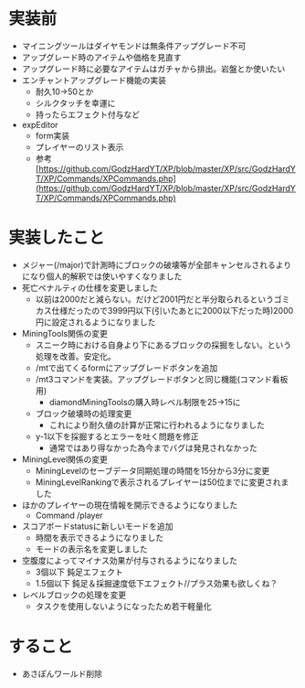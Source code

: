 # 実装前
- マイニングツールはダイヤモンドは無条件アップグレード不可
- アップグレード時のアイテムや価格を見直す
- アップグレード時に必要なアイテムはガチャから排出。岩盤とか使いたい
- エンチャントアップグレード機能の実装
  - 耐久10->50とか
  - シルクタッチを幸運に
  - 持ったらエフェクト付与など
- expEditor
  - form実装
  - プレイヤーのリスト表示
  - 参考[https://github.com/GodzHardYT/XP/blob/master/XP/src/GodzHardYT/XP/Commands/XPCommands.php](https://github.com/GodzHardYT/XP/blob/master/XP/src/GodzHardYT/XP/Commands/XPCommands.php)
# 実装したこと
- メジャー(/major)で計測時にブロックの破壊等が全部キャンセルされるよりになり個人的解釈では使いやすくなりました
- 死亡ペナルティの仕様を変更しました
  - 以前は2000だと減らない。だけど2001円だと半分取られるというゴミカス仕様だったので3999円以下(引いたあとに2000以下だった時)2000円に設定されるようになりました 
- MiningTools関係の変更
  - スニーク時における自身より下にあるブロックの採掘をしない。という処理を改善。安定化。
  - /mtで出てくるformにアップグレードボタンを追加
  - /mt3コマンドを実装。アップグレードボタンと同じ機能(コマンド看板用)
    - diamondMiningToolsの購入時レベル制限を25->15に
  - ブロック破壊時の処理変更
    - これにより耐久値の計算が正常に行われるようになりました
  - y-1以下を採掘するとエラーを吐く問題を修正
    - 通常ではあり得なかった為今までバグは発見されなかった
- MiningLevel関係の変更
  - MiningLevelのセーブデータ同期処理の時間を15分から3分に変更
  - MiningLevelRankingで表示されるプレイヤーは50位までに変更されました
- ほかのプレイヤーの現在情報を開示できるようになりました
  - Command /player
- スコアボードstatusに新しいモードを追加
  - 時間を表示できるようになりました
  - モードの表示名を変更しました
- 空腹度によってマイナス効果が付与されるようになりました
  - 3個以下 鈍足エフェクト
  - 1.5個以下 鈍足＆採掘速度低下エフェクト//プラス効果も欲しくね？
- レベルブロックの処理を変更
  - タスクを使用しないようになったため若干軽量化
# すること
- あさぽんワールド削除